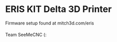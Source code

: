 ERIS KIT Delta 3D Printer
=========================

Firmware setup found at mitch3d.com/eris

####

Team SeeMeCNC (:

